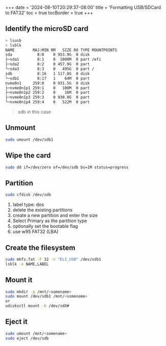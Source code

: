+++
date = '2024-08-10T20:29:37-08:00'
title = 'Formatting USB/SDCard to FAT32'
toc = true
tocBorder = true
+++
## Identify the microSD card
```bash
> lsusb
> lsblk
NAME        MAJ:MIN RM   SIZE RO TYPE MOUNTPOINTS
sda           8:0    0 953.9G  0 disk
├─sda1        8:1    0  1000M  0 part /efi
├─sda2        8:2    0 457.9G  0 part
└─sda3        8:3    0   495G  0 part /
sdb           8:16   1 117.8G  0 disk
└─sdb1        8:17   1    64M  0 part 
nvme0n1     259:0    0 931.5G  0 disk
├─nvme0n1p1 259:1    0   100M  0 part
├─nvme0n1p2 259:2    0    16M  0 part
├─nvme0n1p3 259:3    0 930.9G  0 part
└─nvme0n1p4 259:4    0   522M  0 part
```
> sdb in this case
## Unmount
```bash
sudo umount /dev/sdb1
```
## Wipe the card
```bash
sudo dd if=/dev/zero of=/dev/sdb bs=1M status=progress
```
## Partition
```bash
sudo cfdisk /dev/sdb
```
1. label type: dos
2. delete the existing partitions
3. create a new partition and enter the size
4. Select Primary as the partition type
5. optionally set the bootable flag
6. use w95 FAT32 (LBA)
## Create the filesystem
```bash
sudo mkfs.fat -F 32 -n "ELI_USB" /dev/sdb1
lsblk -o NAME,LABEL
```
## Mount it
```bash
sudo mkdir -p /mnt/<somename>
sudo mount /dev/sdb1 /mnt/<somename>
or
udisksctl mount -b /dev/sdX#
```
## Eject it
```bash
sudo umount /mnt/<somename>
sudo eject /dev/sdb
```